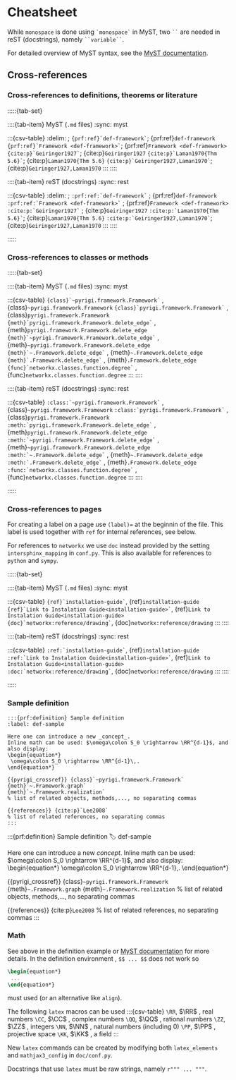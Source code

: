 # Cheatsheet

While `monospace` is done using `` `monospace` `` in MyST,
two ``` `` ``` are needed in reST (docstrings), namely ``` ``variable`` ```.

For detailed overview of MyST syntax, see the [MyST documentation](https://myst-parser.readthedocs.io/en/latest/syntax/typography.html).

## Cross-references

### Cross-references to definitions, theorems or literature

:::::{tab-set}

::::{tab-item} MyST (`.md` files)
:sync: myst

:::{csv-table}
:delim: ;
`` {prf:ref}`def-framework` ``; {prf:ref}`def-framework`
`` {prf:ref}`Framework <def-framework>` ``; {prf:ref}`Framework <def-framework>`
`` {cite:p}`Geiringer1927` ``; {cite:p}`Geiringer1927`
`` {cite:p}`Laman1970{Thm 5.6}` ``; {cite:p}`Laman1970{Thm 5.6}`
`` {cite:p}`Geiringer1927,Laman1970` ``; {cite:p}`Geiringer1927,Laman1970` 
:::
::::

::::{tab-item} reST  (docstrings)
:sync: rest

:::{csv-table}
:delim: ;
`` :prf:ref:`def-framework` `` ; {prf:ref}`def-framework`
`` :prf:ref:`Framework <def-framework>` `` ; {prf:ref}`Framework <def-framework>`
`` :cite:p:`Geiringer1927` `` ; {cite:p}`Geiringer1927`
`` :cite:p:`Laman1970{Thm 5.6}` ``; {cite:p}`Laman1970{Thm 5.6}`
`` :cite:p:`Geiringer1927,Laman1970` ``; {cite:p}`Geiringer1927,Laman1970` 
:::
::::

:::::



### Cross-references to classes or methods


:::::{tab-set}

::::{tab-item} MyST (`.md` files)
:sync: myst

:::{csv-table}
`` {class}`~pyrigi.framework.Framework` `` , {class}`~pyrigi.framework.Framework`
`` {class}`pyrigi.framework.Framework` `` , {class}`pyrigi.framework.Framework`
`` {meth}`pyrigi.framework.Framework.delete_edge` `` , {meth}`pyrigi.framework.Framework.delete_edge`
`` {meth}`~pyrigi.framework.Framework.delete_edge` `` , {meth}`~pyrigi.framework.Framework.delete_edge`
`` {meth}`~.Framework.delete_edge` `` , {meth}`~.Framework.delete_edge`
`` {meth}`.Framework.delete_edge` `` , {meth}`.Framework.delete_edge`
`` {func}`networkx.classes.function.degree` `` , {func}`networkx.classes.function.degree`
:::
::::

::::{tab-item} reST  (docstrings)
:sync: rest

:::{csv-table}
`` :class:`~pyrigi.framework.Framework` `` , {class}`~pyrigi.framework.Framework`
`` :class:`pyrigi.framework.Framework` `` , {class}`pyrigi.framework.Framework`
`` :meth:`pyrigi.framework.Framework.delete_edge` `` , {meth}`pyrigi.framework.Framework.delete_edge`
`` :meth:`~pyrigi.framework.Framework.delete_edge` `` , {meth}`~pyrigi.framework.Framework.delete_edge`
`` :meth:`~.Framework.delete_edge` `` , {meth}`~.Framework.delete_edge`
`` :meth:`.Framework.delete_edge` `` , {meth}`.Framework.delete_edge`
`` :func:`networkx.classes.function.degree` `` , {func}`networkx.classes.function.degree`
:::
::::

:::::



### Cross-references to pages
For creating a label on a page use ``(label)=`` at the beginnin of the file.
This label is used together with ``ref`` for internal references, see below.

For references to ``networkx`` we use ``doc`` instead provided by the setting ``intersphinx_mapping``
in ``conf.py``. This is also available for references to ``python`` and ``sympy``.

:::::{tab-set}

::::{tab-item} MyST (`.md` files)
:sync: myst

:::{csv-table}
`` {ref}`installation-guide` ``, {ref}`installation-guide`
`` {ref}`Link to Instalation Guide<installation-guide>` ``, {ref}`Link to Instalation Guide<installation-guide>`
`` {doc}`networkx:reference/drawing` ``, {doc}`networkx:reference/drawing`
:::
::::

::::{tab-item} reST  (docstrings)
:sync: rest

:::{csv-table}
`` :ref:`installation-guide` ``, {ref}`installation-guide`
`` :ref:`Link to Instalation Guide<installation-guide>` ``, {ref}`Link to Instalation Guide<installation-guide>`
`` :doc:`networkx:reference/drawing` ``, {doc}`networkx:reference/drawing`
:::
::::

:::::


### Sample definition

````myst
:::{prf:definition} Sample definition
:label: def-sample

Here one can introduce a new _concept_.
Inline math can be used: $\omega\colon S_0 \rightarrow \RR^{d-1}$, and also display:
\begin{equation*}
 \omega\colon S_0 \rightarrow \RR^{d-1}\,.
\end{equation*} 

{{pyrigi_crossref}} {class}`~pyrigi.framework.Framework`
{meth}`~.Framework.graph`
{meth}`~.Framework.realization`
% list of related objects, methods,..., no separating commas

{{references}} {cite:p}`Lee2008`
% list of related references, no separating commas
:::
````

:::{prf:definition} Sample definition
:label: def-sample

Here one can introduce a new _concept_.
Inline math can be used: $\omega\colon S_0 \rightarrow \RR^{d-1}$, and also display:
\begin{equation*}
 \omega\colon S_0 \rightarrow \RR^{d-1}\,.
\end{equation*} 

{{pyrigi_crossref}} {class}`~pyrigi.framework.Framework`
{meth}`~.Framework.graph`
{meth}`~.Framework.realization`
% list of related objects, methods,..., no separating commas

{{references}} {cite:p}`Lee2008`
% list of related references, no separating commas
:::

### Math

See above in the definition example or [MyST documentation](https://myst-parser.readthedocs.io/en/latest/syntax/math.html) for more details.
In the definition environment , `$$ ... $$` does not work so
````latex
\begin{equation*}
 ...
\end{equation*}
````
must used (or an alternative like `align`).

The following `latex` macros can be used
:::{csv-table}
`\RR`, $\RR$ ,   real numbers
`\CC`, $\CC$ ,   complex numbers
`\QQ`, $\QQ$ ,   rational numbers
`\ZZ`, $\ZZ$ ,   integers
`\NN`, $\NN$ ,   natural numbers (including 0)
`\PP`, $\PP$ ,   projective space
`\KK`, $\KK$ ,   a field
:::

New `latex` commands can be created by modifying both `latex_elements` and `mathjax3_config` in `doc/conf.py`.

Docstrings that use `latex` must be raw strings, namely `r""" ... """`.
